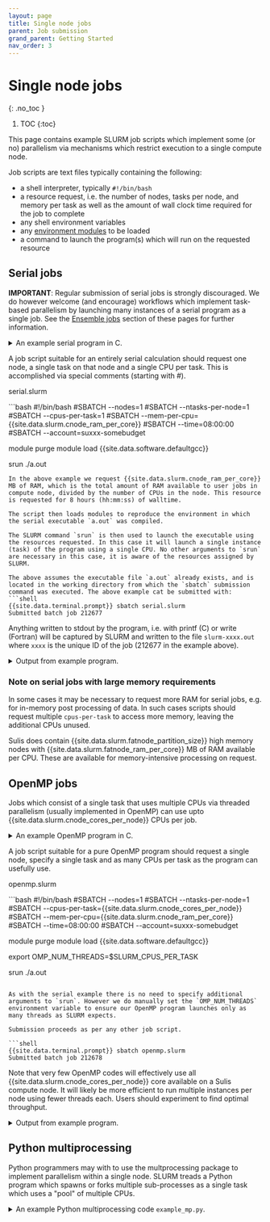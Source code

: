 ```yaml
---
layout: page
title: Single node jobs 
parent: Job submission
grand_parent: Getting Started
nav_order: 3
---
```


# Single node jobs
{: .no_toc }

1. TOC
{:toc}

This page contains example SLURM job scripts which implement some (or no) parallelism via mechanisms which restrict execution to a single compute node. 

Job scripts are text files typically containing the following:

- a shell interpreter, typically `#!/bin/bash`
- a resource request, i.e. the number of nodes, tasks per node, and memory per task as well as the amount of wall clock time required for the job to complete
- any shell environment variables
- any [environment modules](../../gettingstarted/software/modules) to be loaded
- a command to launch the program(s) which will run on the requested resource

<!-- DQ we might need a node here on charging model and node exclusivity. Will we always allocate (and charge for) a whole node to jobs which only use a fraction? --->

## Serial jobs

**IMPORTANT**: Regular submission of serial jobs is strongly discouraged. We do however welcome (and encourage) workflows which implement task-based parallelism by launching many instances of a serial program as a single job. See the [Ensemble jobs](../../advanced/ensemble/) section of these pages for further information. 

<details markdown="block" class="detail">
  <summary>An example serial program in C.</summary>
A trivial serial job can be illustrated with the famous "Hello world" example in C. 

<p class="codeblock-label">hello_world.c</p>
```c 
#include <stdio.h>
int main() {
   printf("Hello World!");
   return 0;
}
``` 
This might be compiled into the executable `a.out` via:
```bash
{{site.data.terminal.prompt}} module load {{site.data.software.defaultgcc}}
{{site.data.terminal.prompt}} gcc hello_world.c
```
</details>

A job script suitable for an entirely serial calculation should request one node, a single task on that node and a single CPU per task. This is accomplished via special comments (starting with #).

<p class="codeblock-label">serial.slurm</p>
```bash
#!/bin/bash
#SBATCH --nodes=1
#SBATCH --ntasks-per-node=1
#SBATCH --cpus-per-task=1
#SBATCH --mem-per-cpu={{site.data.slurm.cnode_ram_per_core}}
#SBATCH --time=08:00:00
#SBATCH --account=suxxx-somebudget

module purge
module load {{site.data.software.defaultgcc}}

srun ./a.out
```
In the above example we request {{site.data.slurm.cnode_ram_per_core}} MB of RAM, which is the total amount of RAM available to user jobs in compute node, divided by the number of CPUs in the node. This resource is requested for 8 hours (hh:mm:ss) of walltime.

The script then loads modules to reproduce the environment in which the serial executable `a.out` was compiled. 

The SLURM command `srun` is then used to launch the executable using the resources requested. In this case it will launch a single instance (task) of the program using a single CPU. No other arguments to `srun` are necessary in this case, it is aware of the resources assigned by SLURM.

The above assumes the executable file `a.out` already exists, and is located in the working directory from which the `sbatch` submission command was executed. The above example cat be submitted with:
```shell
{{site.data.terminal.prompt}} sbatch serial.slurm
Submitted batch job 212677
```
Anything written to stdout by the program, i.e. with printf (C) or write (Fortran) will be captured 
by SLURM and written to the file `slurm-xxxx.out` where `xxxx` is the unique ID of the job (212677 in the example above). 

<details markdown="block" class="detail">
  <summary>Output from example program.</summary>
```shell
{{site.data.terminal.prompt}} cat slurm-212677.out
Hello World!
```
</details>

### Note on serial jobs with large memory requirements

In some cases it may be necessary to request more RAM for serial jobs,  e.g. for in-memory post processing of data. In such cases scripts should request multiple ``cpus-per-task`` to access more memory, leaving the additional CPUs unused.

Sulis does contain {{site.data.slurm.fatnode_partition_size}} high memory nodes with {{site.data.slurm.fatnode_ram_per_core}} MB of RAM available per CPU. These are available for memory-intensive processing on request.

## OpenMP jobs

Jobs which consist of a single task that uses multiple CPUs via threaded parallelism (usually implemented in OpenMP) can use upto {{site.data.slurm.cnode_cores_per_node}} CPUs per job.

<details markdown="block" class="detail">
  <summary>An example OpenMP program in C.</summary>
An extension of our trivial example from above. 

<p class="codeblock-label">omp_hello.c</p>
```c 
#include <stdio.h>
#include <omp.h>
int main ()  {
  int nthreads, tid;
#pragma omp parallel private(tid)
  {
    tid = omp_get_thread_num();
    printf("Hello world from thread = %d\n", tid);
    if (tid == 0) {
        nthreads = omp_get_num_threads();
        printf("Number of threads = %d\n", nthreads);
    }
  }
}
``` 
This might be compiled into the executable `a.out` via:
```bash
{{site.data.terminal.prompt}} module load {{site.data.software.defaultgcc}}
{{site.data.terminal.prompt}} gcc -fopenmp omp_hello.c
```
</details>

A job script suitable for a pure OpenMP program should request a single node, specify a single task and as many CPUs per task as the program can usefully use. 

<p class="codeblock-label">openmp.slurm</p>
```bash
#!/bin/bash
#SBATCH --nodes=1
#SBATCH --ntasks-per-node=1
#SBATCH --cpus-per-task={{site.data.slurm.cnode_cores_per_node}}
#SBATCH --mem-per-cpu={{site.data.slurm.cnode_ram_per_core}}
#SBATCH --time=08:00:00
#SBATCH --account=suxxx-somebudget

module purge
module load {{site.data.software.defaultgcc}}

export OMP_NUM_THREADS=$SLURM_CPUS_PER_TASK

srun ./a.out
```

As with the serial example there is no need to specify additional arguments to `srun`. However we do manually set the `OMP_NUM_THREADS` environment variable to ensure our OpenMP program launches only as many threads as SLURM expects. 

Submission proceeds as per any other job script.

```shell
{{site.data.terminal.prompt}} sbatch openmp.slurm
Submitted batch job 212678
```

Note that very few OpenMP codes will effectively use all {{site.data.slurm.cnode_cores_per_node}} core available on a Sulis compute node. It will likely be more efficient to run multiple instances per node using fewer threads each. Users should experiment to find optimal throughput.

<details markdown="block" class="detail">
  <summary>Output from example program.</summary>
```shell
{{site.data.terminal.prompt}} cat slurm-212678.out
Hello world from thread = 6
Hello world from thread = 26
Hello world from thread = 32
Hello world from thread = 35
Hello world from thread = 42
Hello world from thread = 1
Hello world from thread = 2
Hello world from thread = 47
Hello world from thread = 45
Hello world from thread = 46
Hello world from thread = 4
Hello world from thread = 50
Hello world from thread = 51
Hello world from thread = 54
Hello world from thread = 7
Hello world from thread = 58
Hello world from thread = 59
Hello world from thread = 60
Hello world from thread = 61
Hello world from thread = 62
Hello world from thread = 63
Hello world from thread = 9
Hello world from thread = 66
Hello world from thread = 67
Hello world from thread = 69
Hello world from thread = 70
Hello world from thread = 72
Hello world from thread = 73
Hello world from thread = 74
Hello world from thread = 76
Hello world from thread = 79
Hello world from thread = 80
Hello world from thread = 82
Hello world from thread = 83
Hello world from thread = 84
Hello world from thread = 86
Hello world from thread = 87
Hello world from thread = 90
Hello world from thread = 89
Hello world from thread = 92
Hello world from thread = 94
Hello world from thread = 95
Hello world from thread = 98
Hello world from thread = 15
Hello world from thread = 100
Hello world from thread = 102
Hello world from thread = 16
Hello world from thread = 106
Hello world from thread = 108
Hello world from thread = 109
Hello world from thread = 110
Hello world from thread = 17
Hello world from thread = 113
Hello world from thread = 115
Hello world from thread = 117
Hello world from thread = 118
Hello world from thread = 120
Hello world from thread = 121
Hello world from thread = 123
Hello world from thread = 125
Hello world from thread = 126
Hello world from thread = 0
Hello world from thread = 25
Hello world from thread = 28
Hello world from thread = 30
Hello world from thread = 33
Hello world from thread = 38
Hello world from thread = 39
Hello world from thread = 5
Hello world from thread = 44
Hello world from thread = 48
Hello world from thread = 52
Hello world from thread = 55
Hello world from thread = 57
Hello world from thread = 65
Hello world from thread = 71
Hello world from thread = 75
Hello world from thread = 78
Hello world from thread = 14
Hello world from thread = 85
Hello world from thread = 88
Hello world from thread = 91
Hello world from thread = 96
Hello world from thread = 97
Hello world from thread = 101
Hello world from thread = 104
Hello world from thread = 18
Hello world from thread = 111
Hello world from thread = 114
Hello world from thread = 116
Hello world from thread = 119
Hello world from thread = 21
Hello world from thread = 24
Hello world from thread = 27
Hello world from thread = 29
Hello world from thread = 34
Hello world from thread = 36
Hello world from thread = 40
Hello world from thread = 41
Hello world from thread = 3
Hello world from thread = 43
Hello world from thread = 49
Hello world from thread = 53
Hello world from thread = 56
Hello world from thread = 64
Hello world from thread = 10
Hello world from thread = 68
Hello world from thread = 11
Hello world from thread = 77
Hello world from thread = 81
Hello world from thread = 127
Hello world from thread = 13
Hello world from thread = 93
Hello world from thread = 8
Hello world from thread = 99
Hello world from thread = 103
Hello world from thread = 105
Hello world from thread = 107
Hello world from thread = 112
Hello world from thread = 19
Hello world from thread = 22
Hello world from thread = 20
Hello world from thread = 122
Hello world from thread = 124
Hello world from thread = 23
Number of threads = 128
Hello world from thread = 31
Hello world from thread = 37
Hello world from thread = 12
```
</details>

## Python multiprocessing

Python programmers may with to use the multprocessing package to implement parallelism within a single node. SLURM treads a Python program which spawns or forks multiple sub-processes as a single task which uses a "pool" of multiple CPUs.

<details markdown="block" class="detail">
  <summary>An example Python multiprocessing code <code>example_mp.py</code>.</summary>
This squares the first `N` integers, distributing the work over a pool of `p` processes. 

<p class="codeblock-label">example_mp.py</p>
```python
import sys
from multiprocessing import Pool

if len(sys.argv) != 3:
    print("Usage ", sys.argv[0]," <p> <N>")
    sys.exit()
else:
    p = int(sys.argv[1])
    N = int(sys.argv[2])
    
def f(x):
    return x*x

if __name__ == '__main__':

    # Create a list of inputs to the function f
    inputs = range(N)
    
    # Evaluate f for all inputs using a pool of processes
    with Pool(p) as my_pool:
        print(my_pool.map(f, inputs))
```
</details>

The following job script runs this example. The number of CPUs per task allocated by SLURM is passed into the Python script as the first argument and used to set the size of the multiprocessing pool equal to the number of CPUs per task allocated by SLURM. 

Note that the number of function inputs (specified by the second argument) does not need to match the size of the pool. Optimal load balancing across processors will occur when the number of inputs is a multiple of the pool size, assuming each input requires a similar amount of CPU time.

<p class="codeblock-label">multiprocessing.slurm</p>
```bash
#!/bin/bash
#SBATCH --account=suxxx-somebudget
#SBATCH --nodes=1
#SBATCH --ntasks-per-node=1
#SBATCH --cpus-per-task={{site.data.slurm.cnode_cores_per_node}}
#SBATCH --mem-per-cpu={{site.data.slurm.cnode_ram_per_core}}
#SBATCH --time=08:00:00
#SBATCH --account=suxxx-somebudget

module purge
module load {{site.data.software.defaultgcccore}} {{site.data.software.defaultpython}}

export p=$SLURM_CPUS_PER_TASK # Size of multiprocessing pool
export N=128                  # Number of inputs

# example_mp.py sets pool size from the first argument
srun python example_mp.py $p $N
```

<!-- A note of caution on use of the [Python subprocesses](https://docs.python.org/3/library/subprocess.html) within functions invoked by a multiprocessing pool. This may be desirable if using Python to launch multiple instances of a compiled serial program to implement an ensemble computing workflow. However the additional processes may be starved of CPU resource resulting in poor performance without specifying appropriate options to `srun`. This is discussed in more detail in the [Advanced topics](../../advanced/ensemble/subprocess/) section. -->

Submission proceeds as per any other job script.

```shell
{{site.data.terminal.prompt}} sbatch multiprocessing.slurm
Submitted batch job 212679
```
<details markdown="block" class="detail">
  <summary>Output from example program.</summary>
```shell
{{site.data.terminal.prompt}} cat slurm-212679.out
[0, 1, 4, 9, 16, 25, 36, 49, 64, 81, 100, 121, 144, 169, 196, 225, 256, 289, 324, 361, 400, 441, 484, 529, 576, 625, 676, 729, 784, 841, 900, 961, 1024, 1089, 1156, 1225, 1296, 1369, 1444, 1521, 1600, 1681, 1764, 1849, 1936, 2025, 2116, 2209, 2304, 2401, 2500, 2601, 2704, 2809, 2916, 3025, 3136, 3249, 3364, 3481, 3600, 3721, 3844, 3969, 4096, 4225, 4356, 4489, 4624, 4761, 4900, 5041, 5184, 5329, 5476, 5625, 5776, 5929, 6084, 6241, 6400, 6561, 6724, 6889, 7056, 7225, 7396, 7569, 7744, 7921, 8100, 8281, 8464, 8649, 8836, 9025, 9216, 9409, 9604, 9801, 10000, 10201, 10404, 10609, 10816, 11025, 11236, 11449, 11664, 11881, 12100, 12321, 12544, 12769, 12996, 13225, 13456, 13689, 13924, 14161, 14400, 14641, 14884, 15129, 15376, 15625, 15876, 16129]
```
Note that the list of outputs is ordered as per the list of inputs.
</details>

## Python concurrent.futures

Similar to multiprocessing, the [concurrent.futures](https://docs.python.org/3/library/concurrent.futures.html) module introduced in Python 3.2 provides a means to distribute work over a pool of either threads or processes. 

Use of threads for parallelism in Python has a number of pitfalls due to the global interpreter lock or GIL. This prevents multiple threads from executing code at the same time, limiting their utility for parallelism. Launching threads generally incurs less overhead than launching processes, so if the work to be executed by the worker pool releases the GIL this _can_ be a more efficient option. Here we focus on the use of processes. 

A particular advantage of using [concurrent.futures](https://docs.python.org/3/library/concurrent.futures.html) is that the resulting code requires only minimal modification to take advantage of a worker pool distributed over many nodes via [mpi4py.futures](https://mpi4py.readthedocs.io/en/stable/mpi4py.futures.html). See the [MPI section](mpi) section of this documentation for more information.

<details markdown="block" class="detail">
  <summary>An example Python code using concurrant.futures<code>example_mp.py</code>.</summary>
This squares the first `N` integers, distributing the work over a pool of `p` processes. 

<p class="codeblock-label">example_futures.py</p>
```python
import sys
import concurrent.futures

if len(sys.argv) != 3:
    print("Usage ", sys.argv[0]," <p> <N>")
    sys.exit()
else:
    p = int(sys.argv[1])
    N = int(sys.argv[2])
    
def f(x):
    return x*x

if __name__ == '__main__':

    # Create a list of inputs to the function f
    inputs = range(N)
    
    # Evaluate f for all inputs using a pool of processes
    with concurrent.futures.ProcessPoolExecutor(max_workers=p) as executor:
        results = executor.map(f, inputs)

    print([result for result in results])
```
</details>

The SLURM job script for a Python script which uses concurrent.futures is very similar to that for multiprocessing. The script uses `srun` to launch a single task which uses multiple CPUs to establish the worker pool.

<p class="codeblock-label">multiprocessing.slurm</p>
```bash
#!/bin/bash
#SBATCH --nodes=1
#SBATCH --ntasks-per-node=1
#SBATCH --cpus-per-task=128
#SBATCH --mem-per-cpu=3850
#SBATCH --time=08:00:00
#SBATCH --account=suxxx-somebudget

module purge
module load {{site.data.software.defaultgcccore}} {{site.data.software.defaultpython}}

export p=$SLURM_CPUS_PER_TASK # Size of multiprocessing pool
export N=128                  # Number of inputs

# example_mp.py sets pool size from the first argument
srun python example_futures.py $p $N
```

This should match the output of the above multiprocessing example exactly.

As with multiprocessing the number of inputs to process can be larger than the size of the worker pool. Assuming each input takes a similar length of time to process, optimal utilisation will involve a number of inputs equal to an integer multiple of the worker pool size.


## Python joblib

Joblib is an alternative method of evaluating functions for a list of inputs in Python with the work distributed over multiple CPUs in a node. It is included as part of the SciPy-bundle environment module. 

A particular advantage of joblib over multiprocessing is that it can be easily adapted to implement parallelism over multiple nodes in a cluster by using the [Dask](https://dask.org/) backend as discussed in the [Advanced topics](../../advanced/ensemble/joblib/) section. For now we will restrict ourselves to the standard backend which is restricted to parallelism over a single node.

<details markdown="block" class="detail">
  <summary>An example Python joblib code <code>example_joblib.py</code>.</summary>
This squares the first `N` integers, distributing the work over a pool of `p` processes. 

<p class="codeblock-label">example_joblib.py</p>
```python
import sys
from joblib import Parallel, delayed

if len(sys.argv) != 3:
    print("Usage ", sys.argv[0]," <p> <N>")
    sys.exit()
else:
    p = int(sys.argv[1])
    N = int(sys.argv[2])
    
def f(x):
    return x*x

if __name__ == '__main__':

    # Create a list of inputs to the function f
    inputs = range(N)
    
    # Associate a list of outputs with delayed calls to f
    # with p processes available to evaluate them.
    outputs = Parallel(n_jobs=p)(delayed(f)(i) for i in inputs)

    # Printing the outputs will cause then to be evaluated
    print(outputs)
```
</details>

The required job script is nearly identical to the multiprocessing example above with
the addition of the SciPy-bundle module. As before, the number of processes to use is passed into the python script as an argument.

<p class="codeblock-label">joblib.slurm</p>
```bash
#!/bin/bash
#SBATCH --nodes=1
#SBATCH --ntasks-per-node=1
#SBATCH --cpus-per-task={{site.data.slurm.cnode_cores_per_node}}
#SBATCH --mem-per-cpu={{site.data.slurm.cnode_ram_per_core}}
#SBATCH --time=08:00:00
#SBATCH --account=suxxx-somebudget

module purge
module load {{site.data.software.defaultfoss}} {{site.data.software.defaultscipy}}

export p=$SLURM_CPUS_PER_TASK # Value to use as n_jobs for joblib
export N=128                  # Number of inputs

# example_joblib.py sets n_jobs from the first argument
srun python example_joblib.py $p $N
```

<!-- Similar caveats apply if using subprocess within junctions evaluated in parallel via joblib. This is discussed in more detail in the [Advanced topics](../../advanced/ensemble/subprocess/) section. -->

Submission proceeds as per any other job script.

```shell
{{site.data.terminal.prompt}} sbatch joblib.slurm
Submitted batch job 212680
```

<details markdown="block" class="detail">
  <summary>Output from example program.</summary>
```shell
{{site.data.terminal.prompt}} cat slurm-212680.out
[0, 1, 4, 9, 16, 25, 36, 49, 64, 81, 100, 121, 144, 169, 196, 225, 256, 289, 324, 361, 400, 441, 484, 529, 576, 625, 676, 729, 784, 841, 900, 961, 1024, 1089, 1156, 1225, 1296, 1369, 1444, 1521, 1600, 1681, 1764, 1849, 1936, 2025, 2116, 2209, 2304, 2401, 2500, 2601, 2704, 2809, 2916, 3025, 3136, 3249, 3364, 3481, 3600, 3721, 3844, 3969, 4096, 4225, 4356, 4489, 4624, 4761, 4900, 5041, 5184, 5329, 5476, 5625, 5776, 5929, 6084, 6241, 6400, 6561, 6724, 6889, 7056, 7225, 7396, 7569, 7744, 7921, 8100, 8281, 8464, 8649, 8836, 9025, 9216, 9409, 9604, 9801, 10000, 10201, 10404, 10609, 10816, 11025, 11236, 11449, 11664, 11881, 12100, 12321, 12544, 12769, 12996, 13225, 13456, 13689, 13924, 14161, 14400, 14641, 14884, 15129, 15376, 15625, 15876, 16129]
```
Note that the list of outputs is ordered as per the list of inputs.
</details>

